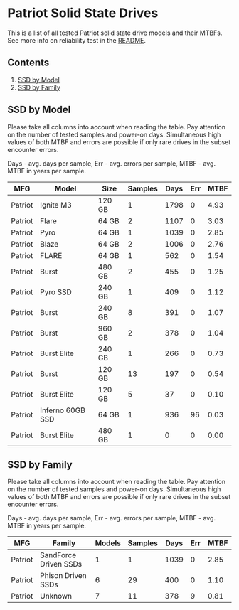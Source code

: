 Patriot Solid State Drives
==========================

This is a list of all tested Patriot solid state drive models and their MTBFs. See
more info on reliability test in the [README](https://github.com/bsdhw/SMART).

Contents
--------

1. [ SSD by Model  ](#ssd-by-model)
2. [ SSD by Family ](#ssd-by-family)

SSD by Model
------------

Please take all columns into account when reading the table. Pay attention on the
number of tested samples and power-on days. Simultaneous high values of both MTBF
and errors are possible if only rare drives in the subset encounter errors.

Days - avg. days per sample,
Err  - avg. errors per sample,
MTBF - avg. MTBF in years per sample.

| MFG       | Model              | Size   | Samples | Days  | Err   | MTBF |
|-----------|--------------------|--------|---------|-------|-------|------|
| Patriot   | Ignite M3          | 120 GB | 1       | 1798  | 0     | 4.93   |
| Patriot   | Flare              | 64 GB  | 2       | 1107  | 0     | 3.03   |
| Patriot   | Pyro               | 64 GB  | 1       | 1039  | 0     | 2.85   |
| Patriot   | Blaze              | 64 GB  | 2       | 1006  | 0     | 2.76   |
| Patriot   | FLARE              | 64 GB  | 1       | 562   | 0     | 1.54   |
| Patriot   | Burst              | 480 GB | 2       | 455   | 0     | 1.25   |
| Patriot   | Pyro SSD           | 240 GB | 1       | 409   | 0     | 1.12   |
| Patriot   | Burst              | 240 GB | 8       | 391   | 0     | 1.07   |
| Patriot   | Burst              | 960 GB | 2       | 378   | 0     | 1.04   |
| Patriot   | Burst Elite        | 240 GB | 1       | 266   | 0     | 0.73   |
| Patriot   | Burst              | 120 GB | 13      | 197   | 0     | 0.54   |
| Patriot   | Burst Elite        | 120 GB | 5       | 37    | 0     | 0.10   |
| Patriot   | Inferno 60GB SSD   | 64 GB  | 1       | 936   | 96    | 0.03   |
| Patriot   | Burst Elite        | 480 GB | 1       | 0     | 0     | 0.00   |

SSD by Family
-------------

Please take all columns into account when reading the table. Pay attention on the
number of tested samples and power-on days. Simultaneous high values of both MTBF
and errors are possible if only rare drives in the subset encounter errors.

Days - avg. days per sample,
Err  - avg. errors per sample,
MTBF - avg. MTBF in years per sample.

| MFG       | Family                 | Models | Samples | Days  | Err   | MTBF |
|-----------|------------------------|--------|---------|-------|-------|------|
| Patriot   | SandForce Driven SSDs  | 1      | 1       | 1039  | 0     | 2.85   |
| Patriot   | Phison Driven SSDs     | 6      | 29      | 400   | 0     | 1.10   |
| Patriot   | Unknown                | 7      | 11      | 378   | 9     | 0.81   |

